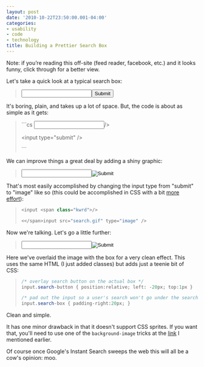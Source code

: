 ```yaml
---
layout: post
date: '2010-10-22T23:50:00.001-04:00'
categories:
- usability
- code
- technology
title: Building a Prettier Search Box
---
```



Note: if you’re reading this off-site (feed reader, facebook, etc.) and it looks funny, click through for a better view.

Let's take a quick look at a typical search box:
<blockquote> 

<input /><input type="submit" />
</blockquote>

It's boring, plain, and takes up a lot of space. But, the code is about as simple as it gets:
<blockquote>   
```cs
<input <span class="kwrd">/>

<</span>input type="submit" <span class="kwrd">/>

</span>
```

</blockquote>


We can improve things a great deal by adding a shiny graphic:

<blockquote>


<input /><input src="http://lh4.ggpht.com/_IKD9WtY5kxU/TMJXvFRpXzI/AAAAAAAABG4/DU79z1bP4WU/search.gif" type="image" />
</blockquote>


That's most easily accomplished by changing the input type from "submit" to "image" like so (this could be accomplished in CSS with a bit [more effort](http://stackoverflow.com/q/195632/29)): 

<blockquote>
  
```cs
<input <span class="kwrd">/>

<</span>input src="search.gif" type="image" />
```

</blockquote>


Now we're talking. Let's go a little further:

<blockquote>


<input class="post-example-input" /><input class="post-example-go" src="http://www.bing.com/siteowner/s/siteowner/Spyglass_16x16.gif" type="image" />
</blockquote>


Here we've overlaid the image with the box for a very clean effect. This uses the same HTML (I just added classes) but adds just a teenie bit of CSS:

<blockquote>
  
```cs
/* overlay search button on the actual box */
input.search-button { position:relative; left: -20px; top:1px } 

/* pad out the input so a user's search won't go under the search button */
input.search-box { padding-right:20px; }
```

</blockquote>


Clean and simple. 


It has one minor drawback in that it doesn't support CSS sprites. If you want that, you'll need to use one of the <code>background-image</code> tricks at the [link](http://stackoverflow.com/q/195632/29) I mentioned earlier.


Of course once Google's Instant Search sweeps the web this will all be a cow's opinion: moo.